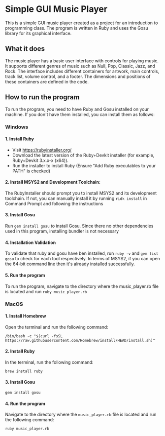 # Simple GUI Music Player

This is a simple GUI music player created as a project for an introduction to programming class. The program is written in Ruby and uses the Gosu library for its graphical interface.

## What it does

The music player has a basic user interface with controls for playing music. It supports different genres of music such as Null, Pop, Classic, Jazz, and Rock. The interface includes different containers for artwork, main controls, track list, volume control, and a footer. The dimensions and positions of these containers are defined in the code.

## How to run the program

To run the program, you need to have Ruby and Gosu installed on your machine. If you don't have them installed, you can install them as follows:

### Windows
#### 1. Install Ruby
  - Visit https://rubyinstaller.org/
  - Download the latest version of the Ruby+Devkit installer (for example, Ruby+Devkit 3.x.x-x (x64)).
  - Run the installer to install Ruby (Ensure "Add Ruby executables to your PATH" is checked)
#### 2. Install MSYS2 and Development Toolchain:
  The RubyInstaller should prompt you to install MSYS2 and its development toolchain. If not, you can manually install it by running `ridk install` in Command Prompt and following the instructions
#### 3. Install Gosu 
  Run `gem install gosu` to install Gosu. Since there no other dependencies used in this program, installing bundler is not necessary
#### 4. Installation Validation
  To validate that ruby and gosu have ben installed, run `ruby -v` and `gem list gosu` to check for each tool respectively. In terms of MSYS2, if you can open the 64-bit command line then it's already installed successfully.
#### 5. Run the program
  To run the program, navigate to the directory where the music_player.rb file is located and run `ruby music_player.rb`

### MacOS
#### 1. Install Homebrew
Open the terminal and run the following command:
  ```
  /bin/bash -c "$(curl -fsSL https://raw.githubusercontent.com/Homebrew/install/HEAD/install.sh)"
  ```
#### 2. Install Ruby
In the terminal, run the following command:
  ```
  brew install ruby
  ```
#### 3. Install Gosu
  ```
  gem install gosu
  ```
#### 4. Run the program
Navigate to the directory where the `music_player.rb` file is located and run the following command:
  ```
  ruby music_player.rb
  ```
